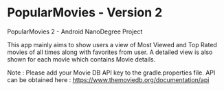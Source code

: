 # PopularMovies - Version 2
PopularMovies 2 - Android NanoDegree Project

This app mainly aims to show users a view of Most Viewed and Top Rated movies of all times along with favorites from user. A detailed view is also shown for each movie which contains Movie details.

Note : Please add your Movie DB API key to the gradle.properties file. API can be obtained here : https://www.themoviedb.org/documentation/api

